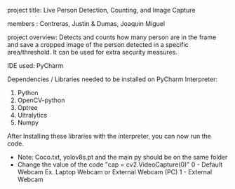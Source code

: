project title: Live Person Detection, Counting, and Image Capture

members : Contreras, Justin & Dumas, Joaquin Miguel

project overview: Detects and counts how many person are in the frame and save a cropped image of the person detected in a specific area/threshold. It can be used for extra security measures.

IDE used: PyCharm

Dependencies / Libraries needed to be installed on PyCharm Interpreter:
1. Python
2. OpenCV-python
3. Optree
4. Ultralytics
5. Numpy

After Installing these libraries with the interpreter, you can now run the code.
* Note: Coco.txt, yolov8s.pt and the main py should be on the same folder
* Change the value of the code 
"cap = cv2.VideoCapture(0)" 0 - Default Webcam Ex. Laptop Webcam or External Webcam (PC)  1 - External Webcam
